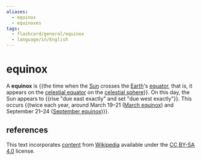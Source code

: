 ```yaml
---
aliases:
  - equinox
  - equinoxes
tags:
  - flashcard/general/equinox
  - language/in/English
---
```


# equinox

A __equinox__ is {{the time when the [Sun](Sun.md) crosses the [Earth](Earth.md)'s [equator](equator.md), that is, it appears on the [celestial equator](celestial%20equator.md) on the [celestial sphere](celestial%20sphere.md)}}. On this day, the Sun appears to {{rise "due east exactly" and set "due west exactly"}}. This occurs {{twice each year, around March 19–21 ([March equinox](March%20equinox.md)) and September 21–24 ([September equinox](September%20equinox.md))}}. <!--SR:!2024-07-07,4,270!2024-07-07,4,270!2024-07-06,3,250-->

## references

This text incorporates [content](https://en.wikipedia.org/wiki/equinox) from [Wikipedia](Wikipedia.md) available under the [CC BY-SA 4.0](https://creativecommons.org/licenses/by-sa/4.0/) license.
